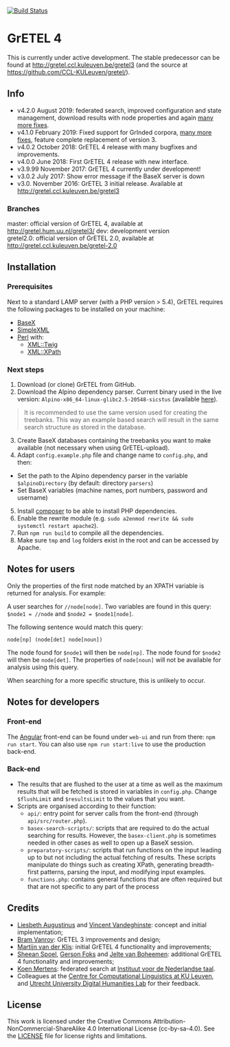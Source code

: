 [![Build Status](https://travis-ci.org/UUDigitalHumanitieslab/gretel.svg?branch=develop)](https://travis-ci.org/UUDigitalHumanitieslab/gretel)

# GrETEL 4

This is currently under active development. The stable predecessor can be found at http://gretel.ccl.kuleuven.be/gretel3 (and the source at https://github.com/CCL-KULeuven/gretel/).

## Info

* v4.2.0 August 2019: federated search, improved configuration and state management, download results with node properties and again [many more fixes](https://github.com/UUDigitalHumanitieslab/gretel/compare/v4.1.0...v4.2.0).
* v4.1.0 February 2019: Fixed support for GrInded corpora, [many more fixes](https://github.com/UUDigitalHumanitieslab/gretel/compare/v4.0.2...v4.1.0), feature complete replacement of version 3.
* v4.0.2 October 2018: GrETEL 4 release with many bugfixes and improvements.
* v4.0.0 June 2018: First GrETEL 4 release with new interface.
* v3.9.99 November 2017: GrETEL 4 currently under development!
* v3.0.2 July 2017: Show error message if the BaseX server is down  
* v3.0. November 2016: GrETEL 3 initial release. Available at http://gretel.ccl.kuleuven.be/gretel3

### Branches

master: official version of GrETEL 4, available at http://gretel.hum.uu.nl/gretel3/
dev: development version  
gretel2.0: official version of GrETEL 2.0, available at http://gretel.ccl.kuleuven.be/gretel-2.0  

## Installation

### Prerequisites

Next to a standard LAMP server (with a PHP version > 5.4), GrETEL requires the following packages to be installed on your machine:

* [BaseX](https://packages.debian.org/jessie/database/basex)
* [SimpleXML](http://php.net/manual/en/book.simplexml.php)
* [Perl](https://packages.debian.org/jessie/perl/perl) with:
  * [XML::Twig](https://packages.debian.org/jessie/libxml-twig-perl)
  * [XML::XPath](https://packages.debian.org/jessie/libxml-xpath-perl)

### Next steps

1. Download (or clone) GrETEL from GitHub.
2. Download the Alpino dependency parser. Current binary used in the live version: `Alpino-x86_64-linux-glibc2.5-20548-sicstus` (available [here](http://www.let.rug.nl/vannoord/alp/Alpino/versions/binary)). 

> It is recommended to use the same version used for creating the treebanks. This way an example based search will result in the same search structure as stored in the database.

3. Create BaseX databases containing the treebanks you want to make available (not necessary when using GrETEL-upload).
4. Adapt `config.example.php` file and change name to `config.php`, and then:
  * Set the path to the Alpino dependency parser in the variable `$alpinoDirectory` (by default: directory `parsers`)
  * Set BaseX variables (machine names, port numbers, password and username)
5. Install [composer](https://getcomposer.org/) to be able to install PHP dependencies.
6. Enable the rewrite module (e.g. `sudo a2enmod rewrite && sudo systemctl restart apache2`).
6. Run `npm run build` to compile all the dependencies.
7. Make sure `tmp` and `log` folders exist in the root and can be accessed by Apache.

## Notes for users

Only the properties of the first node matched by an XPATH variable is returned for analysis. For example:

A user searches for `//node[node]`. Two variables are found in this query: `$node1 = //node` and `$node2 = $node1[node]`.

The following sentence would match this query: 

`node[np] (node[det] node[noun])`

The node found for `$node1` will then be `node[np]`. 
The node found for `$node2` will then be `node[det]`. The properties of `node[noun]` will not be available for analysis using this query.

When searching for a more specific structure, this is unlikely to occur.

## Notes for developers

### Front-end

The [Angular](https://angular.io) front-end can be found under `web-ui` and run from there: `npm run start`. You can also use `npm run start:live` to use the production back-end.

### Back-end

* The results that are flushed to the user at a time as well as the maximum results that will be fetched is stored in variables in `config.php`. Change `$flushLimit` and `$resultsLimit` to the values that you want.
* Scripts are organised according to their function:
  * `api/`: entry point for server calls from the front-end (through `api/src/router.php`).
  * `basex-search-scripts/`: scripts that are required to do the actual searching for results. However, the `basex-client.php` is sometimes needed in other cases as well to open up a BaseX session.
  * `preparatory-scripts/`: scripts that run functions on the input leading up to but not including the actual fetching of results. These scripts manipulate do things such as creating XPath, generating breadth-first patterns, parsing the input, and modifying input examples.
  * `functions.php`: contains general functions that are often required but that are not specific to any part of the process

## Credits

* [Liesbeth Augustinus](http://www.ccl.kuleuven.be/~liesbeth/) and [Vincent Vandeghinste](http://www.ccl.kuleuven.be/~vincent/ccl): concept and initial implementation;
* [Bram Vanroy](http://bramvanroy.be/): GrETEL 3 improvements and design;
* [Martijn van der Klis](http://www.uu.nl/staff/MHvanderKlis): initial GrETEL 4 functionality and improvements;
* [Sheean Spoel](http://www.uu.nl/staff/SJJSpoel), [Gerson Foks](https://www.uu.nl/staff/GFoks) and [Jelte van Boheemen](https://www.uu.nl/medewerkers/JvanBoheemen): additional GrETEL 4 functionality and improvements;
* [Koen Mertens](https://github.com/KCMertens): federated search at [Instituut voor de Nederlandse taal](https://ivdnt.org).
* Colleagues at the [Centre for Computational Linguistics at KU Leuven](http://www.arts.kuleuven.be/ling/ccl), and [Utrecht University Digital Humanities Lab](https://dig.hum.uu.nl) for their feedback.

## License

This work is licensed under the Creative Commons Attribution-NonCommercial-ShareAlike 4.0 International License (cc-by-sa-4.0). See the [LICENSE](LICENSE) file for license rights and limitations.
